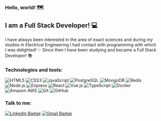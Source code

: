 ### Hello, world! 🗺️

## I am a Full Stack Developer! 💻

I have always been interested in the area of exact sciences and during my studies in Electrical Engineering I had contact with programming with which I was delighted! ✨
Since then I have been studying and became a Full Stack Developer! 📚

### Technologies and tools:
![HTML5](https://img.shields.io/badge/-HTML5-E34F26?style=flat-square&logo=html5&logoColor=white)
![CSS3](https://img.shields.io/badge/-CSS3-1572B6?style=flat-square&logo=css3)
![JavaScript](https://img.shields.io/badge/-JavaScript-black?style=flat-square&logo=javascript)
![PostgreSQL](https://img.shields.io/badge/-PostgreSQL-green?style=flat-square&logo=postgresql)
![MongoDB](https://img.shields.io/badge/-MongoDB-black?style=flat-square&logo=mongodb)
![Redis](https://img.shields.io/badge/-Redis-black?style=flat-square&logo=Redis)
![Node.js](https://img.shields.io/badge/-Node.js-black?style=flat-square&logo=Node.js)
![Express](https://img.shields.io/badge/-Express-black?style=flat-square&logo=Express&logoColor=white)
![React](https://img.shields.io/badge/-React-black?style=flat-square&logo=react)
![Vue.js](https://img.shields.io/badge/-Vue.js-black?style=flat-square&logo=Vue.js)
![TypeScript](https://img.shields.io/badge/-TypeScript-yellow?style=flat-square&logo=typescript)
![Docker](https://img.shields.io/badge/-Docker-black?style=flat-square&logo=docker)
![Amazon AWS](https://img.shields.io/badge/Amazon%20AWS-232F3E?style=flat-square&logo=amazon-aws)
![Git](https://img.shields.io/badge/-Git-black?style=flat-square&logo=git)
![GitHub](https://img.shields.io/badge/-GitHub-181717?style=flat-square&logo=github)


### Talk to me:
[![Linkedin Badge](https://img.shields.io/badge/-renatosv-blue?style=flat&logo=Linkedin&logoColor=white&link=https://www.linkedin.com/in/renatosv/)](https://www.linkedin.com/in/renatosv/)
[![Gmail Badge](https://img.shields.io/badge/-verkylen@gmail.com-c14438?style=flat&logo=Gmail&logoColor=white&link=mailto:verkylen@gmail.com)](mailto:verkylen@gmail.com)
